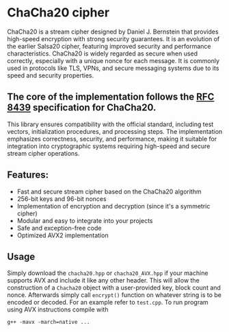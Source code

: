 # ChaCha20 cipher
ChaCha20 is a stream cipher designed by Daniel J. Bernstein that provides high-speed encryption with strong security guarantees. It is an evolution of the earlier Salsa20 cipher, featuring improved security and performance characteristics.
ChaCha20 is widely regarded as secure when used correctly, especially with a unique nonce for each message. It is commonly used in protocols like TLS, VPNs, and secure messaging systems due to its speed and security properties.

## The core of the implementation follows the [RFC 8439](https://datatracker.ietf.org/doc/html/rfc8439) specification for ChaCha20.
This library ensures compatibility with the official standard, including test vectors, initialization procedures, and processing steps.
The implementation emphasizes correctness, security, and performance, making it suitable for integration into cryptographic systems requiring high-speed and secure stream cipher operations.

## Features:
  * Fast and secure stream cipher based on the ChaCha20 algorithm
  * 256-bit keys and 96-bit nonces
  * Implementation of encryption and decryption (since it's a symmetric cipher)
  * Modular and easy to integrate into your projects
  * Safe and exception-free code
  * Optimized AVX2 implementation

## Usage
Simply download the `chacha20.hpp` or `chacha20_AVX.hpp` if your machine supports AVX and include it like any other header. This will allow the construction of a `Chacha20` object with a user-provided key, block count and nonce.
Afterwards simply call `encrypt()` function on whatever string is to be encoded or decoded. For an example refer to `test.cpp`. To run program using AVX instructions compile with 
```
g++ -mavx -march=native ...
```
